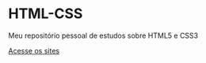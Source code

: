 
<h1>HTML-CSS</h1>

<p>Meu repositório pessoal de estudos sobre HTML5 e CSS3</p>

<div>
    <p><a href="https://erickpedrosa.github.io/HTML-CSS/index.html">Acesse os sites</a></p>
</div>
